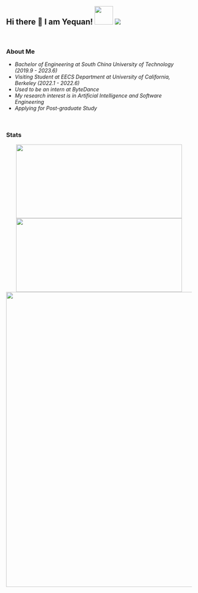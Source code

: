 ## Hi there 👋 I am Yequan! <img src="https://media.giphy.com/media/mGcNjsfWAjY5AEZNw6/giphy.gif" width="50"> ![](https://komarev.com/ghpvc/?username=tommy-bie&label=visitors)

</br>

### About Me

- *Bachelor of Engineering at South China University of Technology (2019.9 - 2023.6)*
- *Visiting Student at EECS Department at University of California, Berkeley (2022.1 - 2022.6)*
- *Used to be an intern at ByteDance*
- *My research interest is in Artificial Intelligence and Software Engineering*
- *Applying for Post-graduate Study*

</br>

### Stats

<div align=center>
<img src="https://github-readme-stats.vercel.app/api?username=tommy-bie&hide=contribs&count_private=true&show_icons=true&theme=synthwave" width="450px" height="200px"/> <img src="https://streak-stats.demolab.com?user=tommy-bie&theme=radical&mode=weekly" width="450px" height="200px"/>
</div>

<div align=center>
<img src="https://github-profile-trophy.vercel.app/?username=tommy-bie&theme=juicyfresh&title=MultiLanguage,Joined2020,Stars,Commits,Repositories,Followers" width="800px"/>
</div>

<!-- [![Tommy Bie's GitHub stats](https://github-readme-stats.vercel.app/api?username=tommy-bie&hide=contribs&count_private=true&show_icons=true&theme=synthwave)](https://github.com/anuraghazra/github-readme-stats) -->

<!-- [![trophy](https://github-profile-trophy.vercel.app/?username=tommy-bie&theme=juicyfresh&title=MultiLanguage,Joined2020,Stars,Commits,Repositories,Followers)](https://github.com/ryo-ma/github-profile-trophy) -->

<!-- [![GitHub Streak](https://streak-stats.demolab.com?user=tommy-bie&theme=radical&mode=weekly)](https://git.io/streak-stats) -->



<!--
**Tommy-Bie/Tommy-Bie** is a ✨ _special_ ✨ repository because its `README.md` (this file) appears on your GitHub profile.

Here are some ideas to get you started:

- 🔭 I’m currently working on ...
- 🌱 I’m currently learning ...
- 👯 I’m looking to collaborate on ...
- 🤔 I’m looking for help with ...
- 💬 Ask me about ...
- 📫 How to reach me: ...
- 😄 Pronouns: ...
- ⚡ Fun fact: ...
-->
